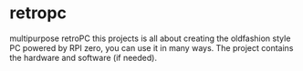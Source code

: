# retropc
multipurpose retroPC
this projects is all about creating the oldfashion style PC powered by RPI zero, you can use it in many ways. The project contains the hardware and software (if needed).
